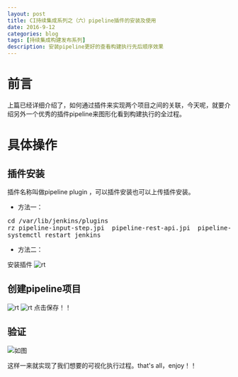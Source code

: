 ```yaml
---
layout: post
title: CI持续集成系列之（六）pipeline插件的安装及使用
date: 2016-9-12
categories: blog
tags: [持续集成构建发布系列]
description: 安装pipeline更好的查看构建执行先后顺序效果
---
```


# 前言

上篇已经详细介绍了，如何通过插件来实现两个项目之间的关联，今天呢，就要介绍另外一个优秀的插件pipeline来图形化看到构建执行的全过程。

# 具体操作

## 插件安装

插件名称叫做pipeline plugin ，可以插件安装也可以上传插件安装。

* 方法一：
<pre>
cd /var/lib/jenkins/plugins
rz pipeline-input-step.jpi  pipeline-rest-api.jpi  pipeline-stage-step.jpi  pipeline-stage-view.jpi
systemctl restart jenkins
</pre>

* 方法二：

安装插件
![rt](http://7xwp9m.com1.z0.glb.clouddn.com/六-pipe-插件.png_jixuege)

## 创建pipeline项目

![rt](http://7xwp9m.com1.z0.glb.clouddn.com/6-pipe创建.png_jixuege)
![rt](http://7xwp9m.com1.z0.glb.clouddn.com/6-pipe项目配置.png_jixuege)
点击保存！！

## 验证

![如图](http://7xwp9m.com1.z0.glb.clouddn.com/6-最终效果图.png_jixuege)

这样一来就实现了我们想要的可视化执行过程。that's all，enjoy！！